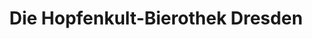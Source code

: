 ---
title: "Die Hopfenkult-Bierothek Dresden"
url: /dresden/die-hopfenkult-bierothek-dresden/
shop: Getränke
---